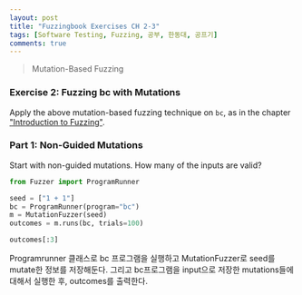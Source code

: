 ```yaml
---
layout: post
title: "Fuzzingbook Exercises CH 2-3"
tags: [Software Testing, Fuzzing, 공부, 한동대, 공프기]
comments: true
---
```


> Mutation-Based Fuzzing  

### Exercise 2: Fuzzing bc with Mutations  
Apply the above mutation-based fuzzing technique on `bc`, as in the chapter ["Introduction to Fuzzing"](https://www.fuzzingbook.org/html/Fuzzer.html).  

### Part 1: Non-Guided Mutations  
Start with non-guided mutations.  How many of the inputs are valid?  
~~~python
from Fuzzer import ProgramRunner

seed = ["1 + 1"]
bc = ProgramRunner(program="bc")
m = MutationFuzzer(seed)
outcomes = m.runs(bc, trials=100)

outcomes[:3]
~~~

Programrunner 클래스로 bc 프로그램을 실행하고 MutationFuzzer로 seed를 mutate한 정보를 저장해둔다. 그리고 bc프로그램을 input으로 저장한 mutations들에 대해서 실행한 후, outcomes를 출력한다.  